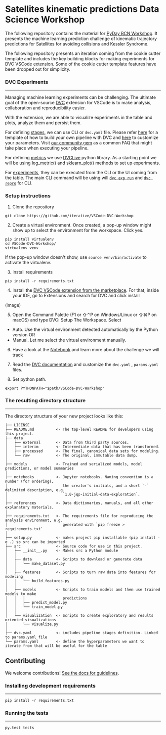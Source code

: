 # Satellites  kinematic predictions Data Science Workshop

The following repository contains the material for [PyDay BCN Workshop](https://pybcn.org/events/pyday_bcn/pyday_bcn_2022/#agenda_section).
It presents the machine learning prediction challenge of
kinematic trajectory predictions for Satellites for avoiding
collisions and Kessler Syndrome.


The following repository presents an iteration coming from the cookie cutter template and includes the key building blocks for making experiments for DVC VSCode extension. Some of the cookie cutter template features have been dropped out for simplicity.

### DVC Experiments
------------

Managing machine learning experiments can be challenging. The ultimate goal
of the open-source [DVC](https://github.com/iterative/vscode-dvc) extension for VSCode is to make analysis, collaboration and reproducibility easier.

With the extension, we are able to visualize experiments in the table and plots, analyze them and persist them.

For defining [stages](https://dvc.org/doc/user-guide/pipelines/defining-pipelines#defining-pipelines), we can use CLI or `dvc.yaml` file. Please refer [here](https://github.com/SoyGema/VSCode-DVC-Experiments-Template) 
for a template of how to build your own pipeline with DVC and [here]() to customize your parameters. 
Visit [our community gem](https://iterative.ai/blog/august-22-community-gems#im-constructing-a-pipeline-with-several-stages-inside-the-dvcyaml-file) 
as a common FAQ that might take place when executing your pipeline.

For defining [metrics](https://dvc.org/doc/start/experiment-management/experiments#get-started-experiments) we use [DVCLive](https://github.com/SoyGema/VSCode-DVC-Experiments-Template) python library. As a starting point we will be using [log_metric()](https://dvc.org/doc/dvclive/api-reference/live/log_metric#livelog_metric) and [sklearn_plot()](https://dvc.org/doc/dvclive/api-reference/live/log_sklearn_plot#livelog_sklearn_plot) methods to set up experiments.

For [experiments](https://dvc.org/doc/start/experiment-management/experiments#get-started-experiments), they can be executed from the CLI or the UI coming from the table. The main CLI command will be using will [`dvc exp run`](https://dvc.org/doc/dvclive/api-reference/live/log_sklearn_plot)
 and [`dvc repro`](https://dvc.org/doc/command-reference/repro#repro) for CLI. 


### Setup instructions

1. Clone the repository 

```
git clone https://github.com/iterative/VSCode-DVC-Workshop
```

2. Create a virtual environment. Once created, a pop-up window might show up to select the environment for the workspace. Click yes.


```
pip install virtualenv
cd VSCode-DVC-Workshop/
virtualenv venv
```

If the pop-up window doesn't show, use `source venv/bin/activate` to activate the virtualenv.

3. Install requirements

```
pip install -r requirements.txt
```

4. Install the [DVC VSCode extension from the marketplace](https://marketplace.visualstudio.com/items?itemName=Iterative.dvc). 
For that, inside your IDE, go to Extensions and search for DVC and click install

(image)

5. Open the Command Palette (F1 or ⇧⌃P on Windows/Linux or ⇧⌘P on macOS) and type
DVC: Setup The Workspace. 
Select
* Auto. Use the virtual environment detected automatically by the Python version OR
* Manual. Let me select the virtual environment manually. 


6. Have a look at the [Notebook](https://github.com/iterative/VSCode-DVC-Workshop/blob/main/ExperimentsDVC/notebooks/Satellites_orbit_trajectory.ipynb) and learn more about the challenge we will track

6. Read the [DVC documentation](https://dvc.org/doc) and customize the `dvc.yaml` , `params.yaml` files.

7. Set python path.

```
export PYTHONPATH="$path/VSCode-DVC-Workshop"
```


### The resulting directory structure
------------

The directory structure of your new project looks like this: 

```
├── LICENSE
├── README.md          <- The top-level README for developers using this project.
├── data
│   ├── external       <- Data from third party sources.
│   ├── interim        <- Intermediate data that has been transformed.
│   ├── processed      <- The final, canonical data sets for modeling.
│   └── raw            <- The original, immutable data dump.
│
├── models             <- Trained and serialized models, model predictions, or model summaries
│
├── notebooks          <- Jupyter notebooks. Naming convention is a number (for ordering),
│                         the creator's initials, and a short `-` delimited description, e.g.
│                         `1.0-jqp-initial-data-exploration`.
│
├── references         <- Data dictionaries, manuals, and all other explanatory materials.
│
├── requirements.txt   <- The requirements file for reproducing the analysis environment, e.g.
│                         generated with `pip freeze > requirements.txt`
│
├── setup.py           <- makes project pip installable (pip install -e .) so src can be imported
├── src                <- Source code for use in this project.
│   ├── __init__.py    <- Makes src a Python module
│   │
│   ├── data           <- Scripts to download or generate data
│   │   └── make_dataset.py
│   │
│   ├── features       <- Scripts to turn raw data into features for modeling
│   │   └── build_features.py
│   │
│   ├── models         <- Scripts to train models and then use trained models to make
│   │   │                 predictions
│   │   ├── predict_model.py
│   │   └── train_model.py
│   │
│   └── visualization  <- Scripts to create exploratory and results oriented visualizations
│       └── visualize.py
│
├── dvc.yaml           <- includes pipeline stages definition. Linked to params.yaml file 
└── params.yaml        <- define the hyperparameters we want to iterate from that will be useful for the table

```

## Contributing

We welcome contributions! [See the docs for guidelines](https://drivendata.github.io/cookiecutter-data-science/#contributing).

### Installing development requirements
------------

    pip install -r requirements.txt

### Running the tests
------------

    py.test tests




